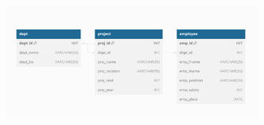 <img src="https://github.com/shxntanu/TE-Lab-Assignments/blob/db83a276c509efc56fda91a26442316ef04e6882/02/DB-Diagram.png">
